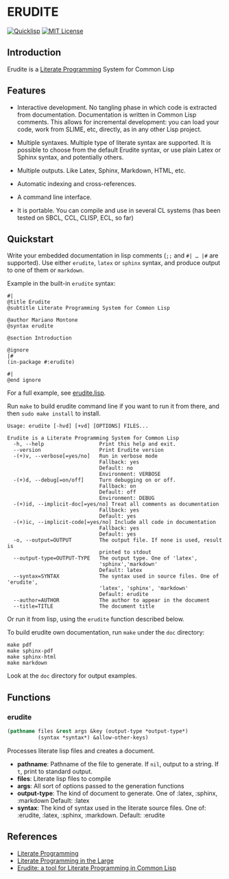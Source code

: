 # ERUDITE

[![Quicklisp](http://quickdocs.org/badge/erudite.svg)](http://quickdocs.org/erudite/)
[![MIT License](https://img.shields.io/badge/license-MIT-blue.svg)](./LICENSE)

## Introduction

Erudite is a [Literate Programming](http://en.wikipedia.org/wiki/Literate_programming) System for Common Lisp

## Features

* Interactive development. No tangling phase in which code is extracted from documentation. Documentation is written in Common Lisp comments. This allows for incremental development: you can load your code, work from SLIME, etc, directly, as in any other Lisp project.

* Multiple syntaxes. Multiple type of literate syntax are supported. It is possible to choose from the default Erudite syntax, or use plain Latex or Sphinx syntax, and potentially others.

* Multiple outputs. Like Latex, Sphinx, Markdown, HTML, etc.

* Automatic indexing and cross-references.

* A command line interface.

* It is portable. You can compile and use in several CL systems (has been tested on SBCL, CCL, CLISP, ECL, so far)

## Quickstart

Write your embedded documentation in lisp comments (`;;` and `#| … |#` are supported). Use either
`erudite`, `latex` or `sphinx` syntax, and produce output to one of
them or `markdown`.

Example in the built-in `erudite` syntax:

```
#|
@title Erudite
@subtitle Literate Programming System for Common Lisp

@author Mariano Montone
@syntax erudite

@section Introduction

@ignore
|#
(in-package #:erudite)

#|
@end ignore
```

For a full example, see [erudite.lisp](erudite.lisp).

Run `make` to build erudite command line if you want to run it from there, and then `sudo make install` to install.

```
Usage: erudite [-hvd] [+vd] [OPTIONS] FILES...

Erudite is a Literate Programming System for Common Lisp
  -h, --help                  Print this help and exit.
  --version                   Print Erudite version
  -(+)v, --verbose[=yes/no]   Run in verbose mode
                              Fallback: yes
                              Default: no
                              Environment: VERBOSE
  -(+)d, --debug[=on/off]     Turn debugging on or off.
                              Fallback: on
                              Default: off
                              Environment: DEBUG
  -(+)id, --implicit-doc[=yes/no] Treat all comments as documentation
                              Fallback: yes
                              Default: yes
  -(+)ic, --implicit-code[=yes/no] Include all code in documentation
                              Fallback: yes
                              Default: yes
  -o, --output=OUTPUT         The output file. If none is used, result is 
                              printed to stdout
  --output-type=OUTPUT-TYPE   The output type. One of 'latex', 
                              'sphinx','markdown'
                              Default: latex
  --syntax=SYNTAX             The syntax used in source files. One of 'erudite',
                              'latex', 'sphinx', 'markdown'
                              Default: erudite
  --author=AUTHOR             The author to appear in the document
  --title=TITLE               The document title
```

Or run it from lisp, using the `erudite` function described below.

To build erudite own documentation, run `make` under the `doc` directory:

```
make pdf
make sphinx-pdf
make sphinx-html
make markdown
```

Look at the `doc` directory for output examples.

## Functions
### erudite

```lisp
(pathname files &rest args &key (output-type *output-type*)
          (syntax *syntax*) &allow-other-keys)
```

Processes literate lisp files and creates a document.

- **pathname**: Pathname of the file to generate. If `nil`, output to a string. If `t`, print to standard output.
- **files**: Literate lisp files to compile
- **args**: All sort of options passed to the generation functions
- **output-type**: The kind of document to generate.
                   One of :latex, :sphinx, :markdown
                   Default: :latex
- **syntax**:  The kind of syntax used in the literate source files.
                   One of: :erudite, :latex, :sphinx, :markdown.
                   Default: :erudite

## References

* [Literate Programming](http://en.wikipedia.org/wiki/Literate_programming)
* [Literate Programming in the Large](https://youtu.be/Av0PQDVTP4A)
* [Erudite: a tool for Literate Programming in Common Lisp](http://mmontone-programming.blogspot.com.ar/2015/05/literate-programming-in-common-lisp.html)
